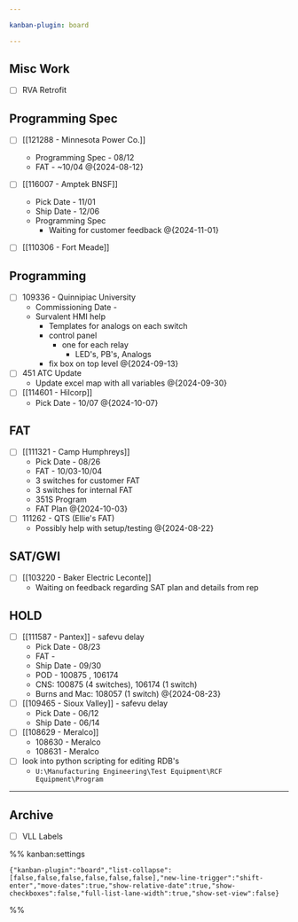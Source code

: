```yaml
---

kanban-plugin: board

---
```


## Misc Work

- [ ] RVA Retrofit


## Programming Spec

- [ ] [[121288 - Minnesota Power Co.]]
	- Programming Spec - 08/12
	- FAT - ~10/04 @{2024-08-12}
- [ ] [[116007 - Amptek BNSF]]
	- Pick Date - 11/01
	- Ship Date - 12/06
	- Programming Spec 
		- Waiting for customer feedback @{2024-11-01}
- [ ] [[110306 - Fort Meade]]


## Programming

- [ ] 109336 - Quinnipiac University
	- Commissioning Date - 
	- Survalent HMI help
		- Templates for analogs on each switch
		- control panel
			- one for each relay
				- LED's, PB's, Analogs
		- fix box on top level @{2024-09-13}
- [ ] 451 ATC Update
	- Update excel map with all variables @{2024-09-30}
- [ ] [[114601 - Hilcorp]]
	- Pick Date - 10/07 @{2024-10-07}


## FAT

- [ ] [[111321 - Camp Humphreys]]
	- Pick Date - 08/26
	- FAT - 10/03-10/04
	- 3 switches for customer FAT
	- 3 switches for internal FAT
	- 351S Program
	- FAT Plan
	@{2024-10-03}
- [ ] 111262 - QTS (Ellie's FAT)
	- Possibly help with setup/testing @{2024-08-22}


## SAT/GWI

- [ ] [[103220 - Baker Electric Leconte]]
	- Waiting on feedback regarding SAT plan and details from rep


## HOLD

- [ ] [[111587 - Pantex]] - safevu delay
	- Pick Date - 08/23
	- FAT - 
	- Ship Date - 09/30
	- POD - 100875 , 106174
	- CNS: 100875 (4 switches), 106174 (1 switch)
	- Burns and Mac: 108057 (1 switch) @{2024-08-23}
- [ ] [[109465 - Sioux Valley]] - safevu delay
	- Pick Date - 06/12
	- Ship Date - 06/14
- [ ] [[108629 - Meralco]]
	- 108630 - Meralco
	- 108631 - Meralco
- [ ] look into python scripting for editing RDB's
	- `U:\Manufacturing Engineering\Test Equipment\RCF Equipment\Program`


***

## Archive

- [ ] VLL Labels

%% kanban:settings
```
{"kanban-plugin":"board","list-collapse":[false,false,false,false,false,false],"new-line-trigger":"shift-enter","move-dates":true,"show-relative-date":true,"show-checkboxes":false,"full-list-lane-width":true,"show-set-view":false}
```
%%